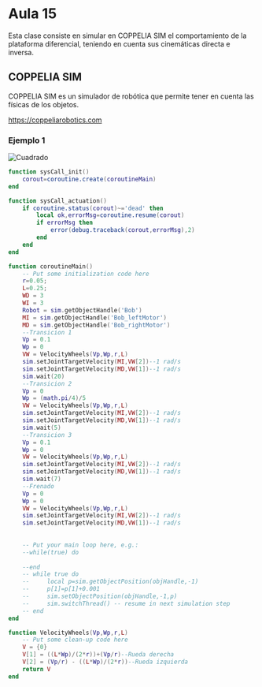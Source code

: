 <h1>Aula 15</h1>

Esta clase consiste en simular en COPPELIA SIM el comportamiento de la plataforma diferencial, teniendo en cuenta sus cinemáticas directa e inversa.

<h2>COPPELIA SIM</h2>

COPPELIA SIM es un simulador de robótica que permite tener en cuenta las físicas de los objetos.

https://coppeliarobotics.com

<h3>Ejemplo 1</h3>

![Cuadrado](URSim_Cuadrado.png)

```lua
function sysCall_init()
    corout=coroutine.create(coroutineMain)
end

function sysCall_actuation()
    if coroutine.status(corout)~='dead' then
        local ok,errorMsg=coroutine.resume(corout)
        if errorMsg then
            error(debug.traceback(corout,errorMsg),2)
        end
    end
end

function coroutineMain()
    -- Put some initialization code here
    r=0.05;
    L=0.25;
    WD = 3
    WI = 3    
    Robot = sim.getObjectHandle('Bob') 
    MI = sim.getObjectHandle('Bob_leftMotor')
    MD = sim.getObjectHandle('Bob_rightMotor')
    --Transicion 1
    Vp = 0.1
    Wp = 0
    VW = VelocityWheels(Vp,Wp,r,L)
    sim.setJointTargetVelocity(MI,VW[2])--1 rad/s
    sim.setJointTargetVelocity(MD,VW[1])--1 rad/s
    sim.wait(20)
    --Transicion 2
    Vp = 0
    Wp = (math.pi/4)/5
    VW = VelocityWheels(Vp,Wp,r,L)
    sim.setJointTargetVelocity(MI,VW[2])--1 rad/s
    sim.setJointTargetVelocity(MD,VW[1])--1 rad/s
    sim.wait(5)
    --Transicion 3
    Vp = 0.1
    Wp = 0
    VW = VelocityWheels(Vp,Wp,r,L)
    sim.setJointTargetVelocity(MI,VW[2])--1 rad/s
    sim.setJointTargetVelocity(MD,VW[1])--1 rad/s
    sim.wait(7)
    --Frenado
    Vp = 0
    Wp = 0
    VW = VelocityWheels(Vp,Wp,r,L)
    sim.setJointTargetVelocity(MI,VW[2])--1 rad/s
    sim.setJointTargetVelocity(MD,VW[1])--1 rad/s
    
    
    -- Put your main loop here, e.g.:
    --while(true) do
    
    --end
    -- while true do
    --     local p=sim.getObjectPosition(objHandle,-1)
    --     p[1]=p[1]+0.001
    --     sim.setObjectPosition(objHandle,-1,p)
    --     sim.switchThread() -- resume in next simulation step
    -- end
end

function VelocityWheels(Vp,Wp,r,L)
    -- Put some clean-up code here
    V = {0}
    V[1] = ((L*Wp)/(2*r))+(Vp/r)--Rueda derecha
    V[2] = (Vp/r) - ((L*Wp)/(2*r))--Rueda izquierda
    return V
end

```